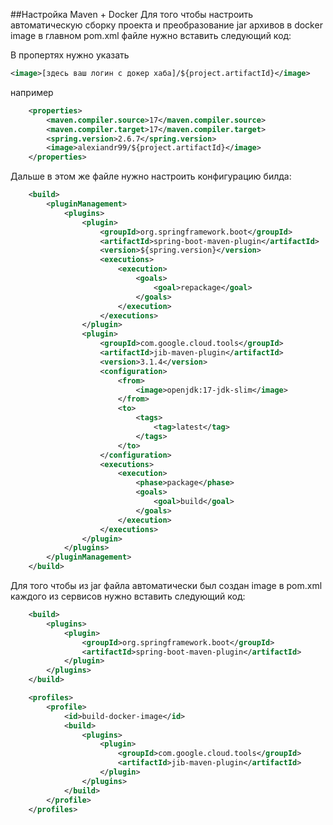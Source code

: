 ##Настройка Maven + Docker
Для того чтобы настроить автоматическую сборку проекта и преобразование jar
архивов в docker image в главном pom.xml файле нужно вставить следующий код:

В пропертях нужно указать 
```xml
<image>[здесь ваш логин с докер хаба]/${project.artifactId}</image>
```
например
```xml
    <properties>
        <maven.compiler.source>17</maven.compiler.source>
        <maven.compiler.target>17</maven.compiler.target>
        <spring.version>2.6.7</spring.version>
        <image>alexiandr99/${project.artifactId}</image>
    </properties>
```

Дальше в этом же файле нужно настроить конфигурацию билда:

```xml
    <build>
        <pluginManagement>
            <plugins>
                <plugin>
                    <groupId>org.springframework.boot</groupId>
                    <artifactId>spring-boot-maven-plugin</artifactId>
                    <version>${spring.version}</version>
                    <executions>
                        <execution>
                            <goals>
                                <goal>repackage</goal>
                            </goals>
                        </execution>
                    </executions>
                </plugin>
                <plugin>
                    <groupId>com.google.cloud.tools</groupId>
                    <artifactId>jib-maven-plugin</artifactId>
                    <version>3.1.4</version>
                    <configuration>
                        <from>
                            <image>openjdk:17-jdk-slim</image>
                        </from>
                        <to>
                            <tags>
                                <tag>latest</tag>
                            </tags>
                        </to>
                    </configuration>
                    <executions>
                        <execution>
                            <phase>package</phase>
                            <goals>
                                <goal>build</goal>
                            </goals>
                        </execution>
                    </executions>
                </plugin>
            </plugins>
        </pluginManagement>
    </build>
```

Для того чтобы из jar файла автоматически был создан image в pom.xml
каждого из сервисов нужно вставить следующий код:
```xml
    <build>
        <plugins>
            <plugin>
                <groupId>org.springframework.boot</groupId>
                <artifactId>spring-boot-maven-plugin</artifactId>
            </plugin>
        </plugins>
    </build>

    <profiles>
        <profile>
            <id>build-docker-image</id>
            <build>
                <plugins>
                    <plugin>
                        <groupId>com.google.cloud.tools</groupId>
                        <artifactId>jib-maven-plugin</artifactId>
                    </plugin>
                </plugins>
            </build>
        </profile>
    </profiles>
```